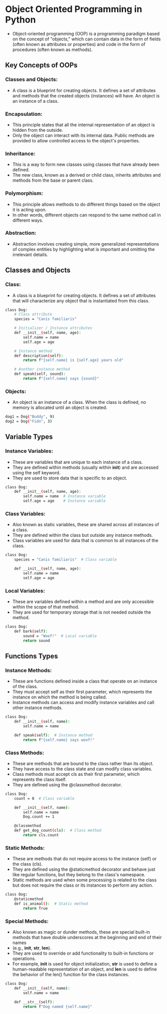 # Object Oriented Programming in Python
- Object-oriented programming (OOP) is a programming paradigm based on the concept of "objects," which can contain data in the form of fields (often known as attributes or properties) and code in the form of procedures (often known as methods).


## Key Concepts of OOPs

### Classes and Objects: 
- A class is a blueprint for creating objects. It defines a set of attributes and methods that the created objects (instances) will have. An object is an instance of a class.

### Encapsulation: 
- This principle states that all the internal representation of an object is hidden from the outside. 
- Only the object can interact with its internal data. Public methods are provided to allow controlled access to the object's properties.

### Inheritance: 
- This is a way to form new classes using classes that have already been defined. 
- The new class, known as a derived or child class, inherits attributes and methods from the base or parent class.

### Polymorphism: 
- This principle allows methods to do different things based on the object it is acting upon. 
- In other words, different objects can respond to the same method call in different ways.

### Abstraction: 
- Abstraction involves creating simple, more generalized representations of complex entities by highlighting what is important and omitting the irrelevant details.


## Classes and Objects

### Class:
- A class is a blueprint for creating objects. It defines a set of attributes that will characterize any object that is instantiated from this class. 


```sh
class Dog:
    # Class attribute
    species = "Canis familiaris"

    # Initializer / Instance attributes
    def __init__(self, name, age):
        self.name = name
        self.age = age

    # Instance method
    def description(self):
        return f"{self.name} is {self.age} years old"

    # Another instance method
    def speak(self, sound):
        return f"{self.name} says {sound}"

```

### Objects:
- An object is an instance of a class. When the class is defined, no memory is allocated until an object is created.

```sh
dog1 = Dog("Buddy", 9)
dog2 = Dog("Fido", 3)

```

## Variable Types

### Instance Variables: 
- These are variables that are unique to each instance of a class. 
- They are defined within methods (usually within __init__) and are accessed using the self keyword. 
- They are used to store data that is specific to an object.

```sh
class Dog:
    def __init__(self, name, age):
        self.name = name  # Instance variable
        self.age = age    # Instance variable

```

### Class Variables: 
- Also known as static variables, these are shared across all instances of a class. 
- They are defined within the class but outside any instance methods. 
- Class variables are used for data that is common to all instances of the class.

```sh
class Dog:
    species = "Canis familiaris"  # Class variable

    def __init__(self, name, age):
        self.name = name
        self.age = age

```


### Local Variables: 
- These are variables defined within a method and are only accessible within the scope of that method. 
- They are used for temporary storage that is not needed outside the method.

```sh
class Dog:
    def bark(self):
        sound = "Woof!"  # Local variable
        return sound
```

## Functions Types

### Instance Methods: 
- These are functions defined inside a class that operate on an instance of the class. 
- They must accept self as their first parameter, which represents the instance on which the method is being called. 
- Instance methods can access and modify instance variables and call other instance methods.

```sh
class Dog:
    def __init__(self, name):
        self.name = name

    def speak(self):  # Instance method
        return f"{self.name} says woof!"

```

### Class Methods: 
- These are methods that are bound to the class rather than its object. 
- They have access to the class state and can modify class variables. 
- Class methods must accept cls as their first parameter, which represents the class itself. 
- They are defined using the @classmethod decorator.

```sh
class Dog:
    count = 0  # Class variable

    def __init__(self, name):
        self.name = name
        Dog.count += 1

    @classmethod
    def get_dog_count(cls):  # Class method
        return cls.count

```

### Static Methods: 
- These are methods that do not require access to the instance (self) or the class (cls). 
- They are defined using the @staticmethod decorator and behave just like regular functions, but they belong to the class's namespace. 
- Static methods are used when some processing is related to the class but does not require the class or its instances to perform any action.

```sh
class Dog:
    @staticmethod
    def is_animal():  # Static method
        return True

```

### Special Methods: 

- Also known as magic or dunder methods, these are special built-in methods that have double underscores at the beginning and end of their names
- (e.g., __init__, __str__, __len__). 
- They are used to override or add functionality to built-in functions or operations. 
- For example, __init__ is used for object initialization, __str__ is used to define a human-readable representation of an object, and __len__ is used to define the behavior of the len() function for the class instances.

```sh
class Dog:
    def __init__(self, name):
        self.name = name

    def __str__(self):
        return f"Dog named {self.name}"

```